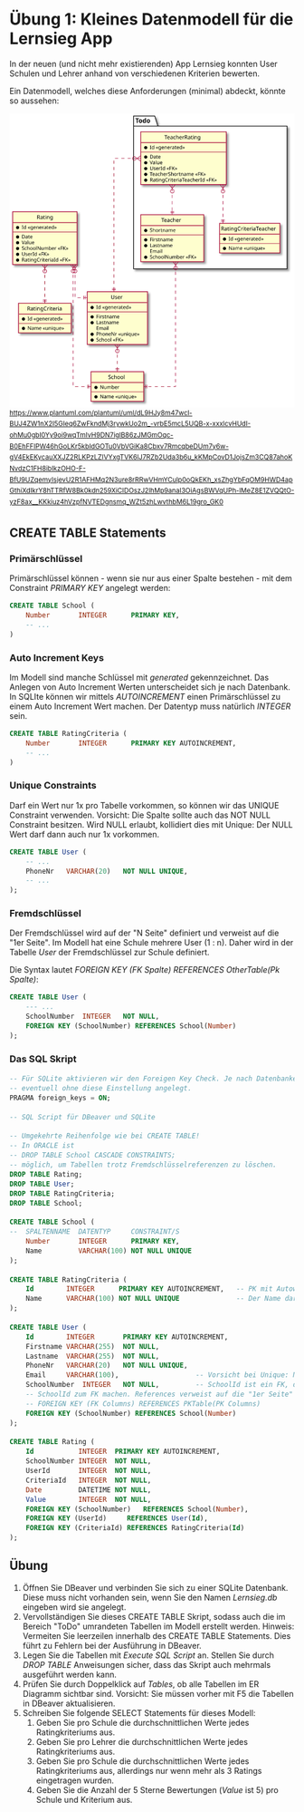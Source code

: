 # Übung 1: Kleines Datenmodell für die Lernsieg App

In der neuen (und nicht mehr existierenden) App Lernsieg konnten User Schulen und Lehrer anhand von
verschiedenen Kriterien bewerten.

Ein Datenmodell, welches diese Anforderungen (minimal) abdeckt, könnte so aussehen:

![](lernsieg_20211205_1.svg)
<sup>
https://www.plantuml.com/plantuml/uml/dL9HJy8m47wcl-BUJ4ZW1nX2I5GIeq6ZwFkndMj3rywkUo2m_-vrbE5mcL5UQB-x-xxxlcvHUdI-ohMu0gbI0Yy9oi9wqTmIvH9DN7iglB86zJMGmOqc-B0EhFFIPW46hGoLKr5kbIdGOTu0VbVGiKa8Cbxv7RmcqbeDUm7y6w-gV4EkEKycauXXJZ2RLKPzLZIVYxgTVK6lJ7RZb2Uda3b6u_kKMpCovD1JojsZm3CQ87ahoKNvdzC1FH8ibIkzOHO-F-BfU9UZqemyIsjevU2R1AFHMq2N3ure8rRRwVHmYCulp0oQkEKh_xsZhgYbFqOM9HWD4apGthiXdIkrY8hTTRfW8Bk0kdn259XiCIDOszJ2lhMp9anaI3OiAgsBWVqUPh-lMeZ8E1ZVQQtO-yzF8ax__KKkiuz4hVzpfNVTEDgnsmq_WZt5zhLwvthbM6L19gro_GK0
</sup>

## CREATE TABLE Statements

### Primärschlüssel

Primärschlüssel können - wenn sie nur aus einer Spalte bestehen - mit dem Constraint
*PRIMARY KEY* angelegt werden:

```sql
CREATE TABLE School (
    Number       INTEGER      PRIMARY KEY,
    -- ...
)
```

### Auto Increment Keys

Im Modell sind manche Schlüssel mit *generated* gekennzeichnet. Das Anlegen von Auto Increment
Werten unterscheidet sich je nach Datenbank. In SQLIte können wir mittels *AUTOINCREMENT* einen
Primärschlüssel zu einem Auto Increment Wert machen. Der Datentyp muss natürlich *INTEGER* sein.

```sql
CREATE TABLE RatingCriteria (
    Number       INTEGER      PRIMARY KEY AUTOINCREMENT,
    -- ...
)
```

### Unique Constraints

Darf ein Wert nur 1x pro Tabelle vorkommen, so können wir das UNIQUE Constraint verwenden.
Vorsicht: Die Spalte sollte auch das NOT NULL Constraint besitzen. Wird NULL erlaubt, kollidiert
dies mit Unique: Der NULL Wert darf dann auch nur 1x vorkommen.

```sql
CREATE TABLE User (
	-- ...
	PhoneNr   VARCHAR(20)   NOT NULL UNIQUE,
	-- ...
);
```

### Fremdschlüssel

Der Fremdschlüssel wird auf der "N Seite" definiert und verweist auf die "1er Seite". Im Modell
hat eine Schule mehrere User (1 : n). Daher wird in der Tabelle *User* der Fremdschlüssel zur
Schule definiert.

Die Syntax lautet *FOREIGN KEY (FK Spalte) REFERENCES OtherTable(Pk Spalte)*:

```sql
CREATE TABLE User (
	--- ...
	SchoolNumber  INTEGER   NOT NULL,
	FOREIGN KEY (SchoolNumber) REFERENCES School(Number)
);
```

### Das SQL Skript

```sql
-- Für SQLite aktivieren wir den Foreigen Key Check. Je nach Datenbankeditor wird die Datenbank
-- eventuell ohne diese Einstellung angelegt.
PRAGMA foreign_keys = ON;

-- SQL Script für DBeaver und SQLite

-- Umgekehrte Reihenfolge wie bei CREATE TABLE!
-- In ORACLE ist 
-- DROP TABLE School CASCADE CONSTRAINTS;
-- möglich, um Tabellen trotz Fremdschlüsselreferenzen zu löschen.
DROP TABLE Rating;
DROP TABLE User;
DROP TABLE RatingCriteria;
DROP TABLE School;

CREATE TABLE School (
--  SPALTENNAME  DATENTYP     CONSTRAINT/S
	Number       INTEGER      PRIMARY KEY,
	Name         VARCHAR(100) NOT NULL UNIQUE
);

CREATE TABLE RatingCriteria (
	Id        INTEGER      PRIMARY KEY AUTOINCREMENT,   -- PK mit Autowert
	Name      VARCHAR(100) NOT NULL UNIQUE              -- Der Name darf nicht mehrmals vorkommen.
);

CREATE TABLE User (
	Id        INTEGER       PRIMARY KEY AUTOINCREMENT,
	Firstname VARCHAR(255)  NOT NULL,
	Lastname  VARCHAR(255)  NOT NULL,
	PhoneNr   VARCHAR(20)   NOT NULL UNIQUE,
	Email     VARCHAR(100),                   -- Vorsicht bei Unique: NULL darf dann nur 1x vorkommen!
	SchoolNumber  INTEGER   NOT NULL,         -- SchoolId ist ein FK, daher auch ein INTEGER!
	-- SchoolId zum FK machen. References verweist auf die "1er Seite"
	-- FOREIGN KEY (FK Columns) REFERENCES PKTable(PK Columns)
	FOREIGN KEY (SchoolNumber) REFERENCES School(Number)
);

CREATE TABLE Rating (
	Id           INTEGER  PRIMARY KEY AUTOINCREMENT,
	SchoolNumber INTEGER  NOT NULL,
	UserId       INTEGER  NOT NULL,
	CriteriaId   INTEGER  NOT NULL, 
	Date         DATETIME NOT NULL,
	Value        INTEGER  NOT NULL,
	FOREIGN KEY (SchoolNumber)   REFERENCES School(Number),
	FOREIGN KEY (UserId)     REFERENCES User(Id),
	FOREIGN KEY (CriteriaId) REFERENCES RatingCriteria(Id)
);
```

## Übung

1. Öffnen Sie DBeaver und verbinden Sie sich zu einer SQLite Datenbank. Diese muss nicht
   vorhanden sein, wenn Sie den Namen *Lernsieg.db* eingeben wird sie angelegt.
2. Vervollständigen Sie dieses CREATE TABLE Skript, sodass auch die im Bereich "ToDo" umrandeten
   Tabellen im Modell erstellt werden.
   Hinweis: Vermeiten Sie leerzeilen innerhalb des CREATE TABLE Statements. Dies führt zu
   Fehlern bei der Ausführung in DBeaver.
3. Legen Sie die Tabellen mit *Execute SQL Script* an. Stellen Sie durch *DROP TABLE* Anweisungen
   sicher, dass das Skript auch mehrmals ausgeführt werden kann.
4. Prüfen Sie durch Doppelklick auf *Tables*, ob alle Tabellen im ER Diagramm sichtbar sind.
   Vorsicht: Sie müssen vorher mit F5 die Tabellen in DBeaver aktualisieren.
4. Schreiben Sie folgende SELECT Statements für dieses Modell:
   1. Geben Sie pro Schule die durchschnittlichen Werte jedes Ratingkriteriums aus.
   2. Geben Sie pro Lehrer die durchschnittlichen Werte jedes Ratingkriteriums aus.
   3. Geben Sie pro Schule die durchschnittlichen Werte jedes Ratingkriteriums aus, allerdings nur
      wenn mehr als 3 Ratings eingetragen wurden.
   4. Geben Sie die Anzahl der 5 Sterne Bewertungen (*Value* ist 5) pro Schule und Kriterium aus.